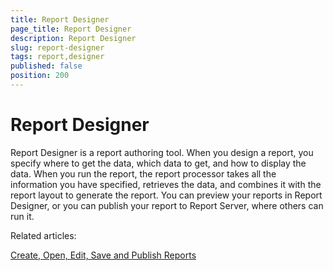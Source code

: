 ```yaml
---
title: Report Designer
page_title: Report Designer
description: Report Designer
slug: report-designer
tags: report,designer
published: false
position: 200
---
```


# Report Designer

Report Designer is a report authoring tool.
When you design a report, you specify where to get the data, which data to get, and how to display the data. 
When you run the report, the report processor takes all the information you have specified, 
retrieves the data, and combines it with the report layout to generate the report. 
You can preview your reports in Report Designer, or you can publish your report to Report Server, where others can run it.

Related articles:

[Create, Open, Edit, Save and Publish Reports](http://www.telerik.com/help/reporting/standalone-report-designer-working-with-server-reports.html "Working with server reports")
